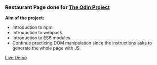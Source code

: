 ### Restaurant Page done for [The Odin Project](https://www.theodinproject.com/paths/full-stack-javascript/courses/javascript/lessons/restaurant-page)

**Aim of the project:**
- Introduction to npm.
- Introduction to webpack.
- Introduction to ES6 modules.
- Continue practicing DOM manipulation since the instructions asks to generate the whole page with JS.

[Live Demo](https://gonzalopiombi.github.io/restaurant-page/)
